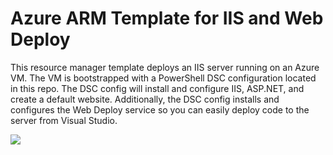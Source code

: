 # Azure ARM Template for IIS and Web Deploy

This resource manager template deploys an IIS server running on an Azure VM. The VM is bootstrapped with a PowerShell DSC configuration located in this repo. The DSC config will install and configure IIS, ASP.NET, and create a default website. Additionally, the DSC config installs and configures the Web Deploy service so you can easily deploy code to the server from Visual Studio.

<a href="https://portal.azure.com/#create/Microsoft.Template/uri/https%3A%2F%2Fraw.githubusercontent.com%2Fmikepfeiffer%2Fiis-webdeploy%2Fmaster%2Fazuredeploy.json" target="_blank"><img src="http://azuredeploy.net/deploybutton.png"/></a>
